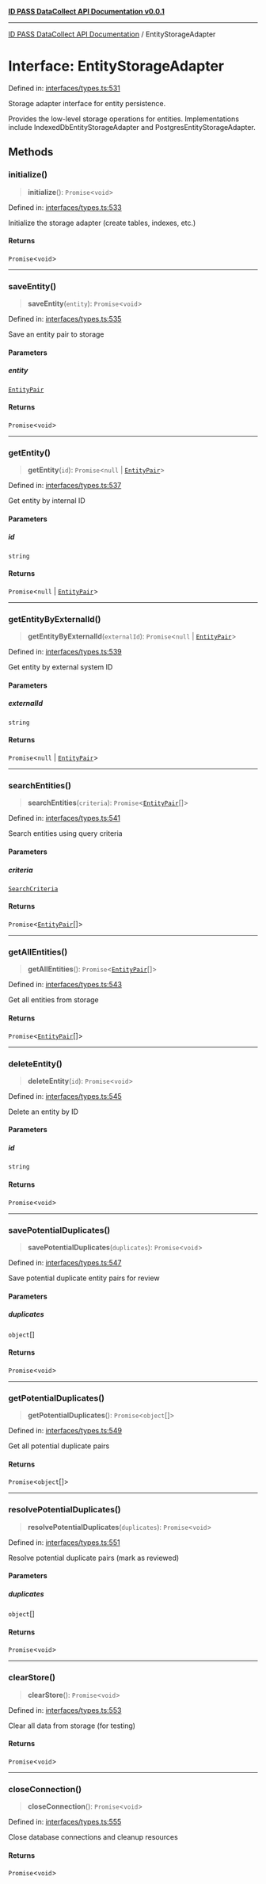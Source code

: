 [**ID PASS DataCollect API Documentation v0.0.1**](../README.md)

***

[ID PASS DataCollect API Documentation](../globals.md) / EntityStorageAdapter

# Interface: EntityStorageAdapter

Defined in: [interfaces/types.ts:531](https://github.com/idpass/idpass-data-collect/blob/main/packages/datacollect/src/interfaces/types.ts#L531)

Storage adapter interface for entity persistence.

Provides the low-level storage operations for entities.
Implementations include IndexedDbEntityStorageAdapter and PostgresEntityStorageAdapter.

## Methods

### initialize()

> **initialize**(): `Promise`\<`void`\>

Defined in: [interfaces/types.ts:533](https://github.com/idpass/idpass-data-collect/blob/main/packages/datacollect/src/interfaces/types.ts#L533)

Initialize the storage adapter (create tables, indexes, etc.)

#### Returns

`Promise`\<`void`\>

***

### saveEntity()

> **saveEntity**(`entity`): `Promise`\<`void`\>

Defined in: [interfaces/types.ts:535](https://github.com/idpass/idpass-data-collect/blob/main/packages/datacollect/src/interfaces/types.ts#L535)

Save an entity pair to storage

#### Parameters

##### entity

[`EntityPair`](EntityPair.md)

#### Returns

`Promise`\<`void`\>

***

### getEntity()

> **getEntity**(`id`): `Promise`\<`null` \| [`EntityPair`](EntityPair.md)\>

Defined in: [interfaces/types.ts:537](https://github.com/idpass/idpass-data-collect/blob/main/packages/datacollect/src/interfaces/types.ts#L537)

Get entity by internal ID

#### Parameters

##### id

`string`

#### Returns

`Promise`\<`null` \| [`EntityPair`](EntityPair.md)\>

***

### getEntityByExternalId()

> **getEntityByExternalId**(`externalId`): `Promise`\<`null` \| [`EntityPair`](EntityPair.md)\>

Defined in: [interfaces/types.ts:539](https://github.com/idpass/idpass-data-collect/blob/main/packages/datacollect/src/interfaces/types.ts#L539)

Get entity by external system ID

#### Parameters

##### externalId

`string`

#### Returns

`Promise`\<`null` \| [`EntityPair`](EntityPair.md)\>

***

### searchEntities()

> **searchEntities**(`criteria`): `Promise`\<[`EntityPair`](EntityPair.md)[]\>

Defined in: [interfaces/types.ts:541](https://github.com/idpass/idpass-data-collect/blob/main/packages/datacollect/src/interfaces/types.ts#L541)

Search entities using query criteria

#### Parameters

##### criteria

[`SearchCriteria`](../type-aliases/SearchCriteria.md)

#### Returns

`Promise`\<[`EntityPair`](EntityPair.md)[]\>

***

### getAllEntities()

> **getAllEntities**(): `Promise`\<[`EntityPair`](EntityPair.md)[]\>

Defined in: [interfaces/types.ts:543](https://github.com/idpass/idpass-data-collect/blob/main/packages/datacollect/src/interfaces/types.ts#L543)

Get all entities from storage

#### Returns

`Promise`\<[`EntityPair`](EntityPair.md)[]\>

***

### deleteEntity()

> **deleteEntity**(`id`): `Promise`\<`void`\>

Defined in: [interfaces/types.ts:545](https://github.com/idpass/idpass-data-collect/blob/main/packages/datacollect/src/interfaces/types.ts#L545)

Delete an entity by ID

#### Parameters

##### id

`string`

#### Returns

`Promise`\<`void`\>

***

### savePotentialDuplicates()

> **savePotentialDuplicates**(`duplicates`): `Promise`\<`void`\>

Defined in: [interfaces/types.ts:547](https://github.com/idpass/idpass-data-collect/blob/main/packages/datacollect/src/interfaces/types.ts#L547)

Save potential duplicate entity pairs for review

#### Parameters

##### duplicates

`object`[]

#### Returns

`Promise`\<`void`\>

***

### getPotentialDuplicates()

> **getPotentialDuplicates**(): `Promise`\<`object`[]\>

Defined in: [interfaces/types.ts:549](https://github.com/idpass/idpass-data-collect/blob/main/packages/datacollect/src/interfaces/types.ts#L549)

Get all potential duplicate pairs

#### Returns

`Promise`\<`object`[]\>

***

### resolvePotentialDuplicates()

> **resolvePotentialDuplicates**(`duplicates`): `Promise`\<`void`\>

Defined in: [interfaces/types.ts:551](https://github.com/idpass/idpass-data-collect/blob/main/packages/datacollect/src/interfaces/types.ts#L551)

Resolve potential duplicate pairs (mark as reviewed)

#### Parameters

##### duplicates

`object`[]

#### Returns

`Promise`\<`void`\>

***

### clearStore()

> **clearStore**(): `Promise`\<`void`\>

Defined in: [interfaces/types.ts:553](https://github.com/idpass/idpass-data-collect/blob/main/packages/datacollect/src/interfaces/types.ts#L553)

Clear all data from storage (for testing)

#### Returns

`Promise`\<`void`\>

***

### closeConnection()

> **closeConnection**(): `Promise`\<`void`\>

Defined in: [interfaces/types.ts:555](https://github.com/idpass/idpass-data-collect/blob/main/packages/datacollect/src/interfaces/types.ts#L555)

Close database connections and cleanup resources

#### Returns

`Promise`\<`void`\>
